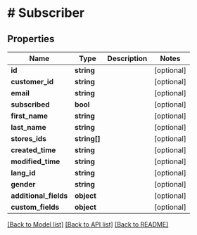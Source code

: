 # # Subscriber

## Properties

Name | Type | Description | Notes
------------ | ------------- | ------------- | -------------
**id** | **string** |  | [optional]
**customer_id** | **string** |  | [optional]
**email** | **string** |  | [optional]
**subscribed** | **bool** |  | [optional]
**first_name** | **string** |  | [optional]
**last_name** | **string** |  | [optional]
**stores_ids** | **string[]** |  | [optional]
**created_time** | **string** |  | [optional]
**modified_time** | **string** |  | [optional]
**lang_id** | **string** |  | [optional]
**gender** | **string** |  | [optional]
**additional_fields** | **object** |  | [optional]
**custom_fields** | **object** |  | [optional]

[[Back to Model list]](../../README.md#models) [[Back to API list]](../../README.md#endpoints) [[Back to README]](../../README.md)

